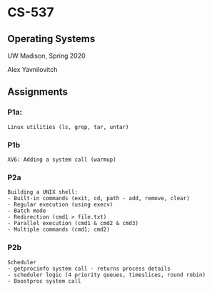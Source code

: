 # CS-537
## Operating Systems

UW Madison, Spring 2020

Alex Yavnilovitch

## Assignments

### P1a:
    Linux utilities (ls, grep, tar, untar)
### P1b
    XV6: Adding a system call (warmup)
### P2a
    Building a UNIX shell:
    - Built-in commands (exit, cd, path - add, remove, clear)
    - Regular execution (using execv)
    - Batch mode
    - Redirection (cmd1 > file.txt)
    - Parallel execution (cmd1 & cmd2 & cmd3)
    - Multiple commands (cmd1; cmd2)
### P2b
    Scheduler
    - getprocinfo system call - returns process details
    - scheduler logic (4 priority queues, timeslices, round robin)
    - Boostproc system call
